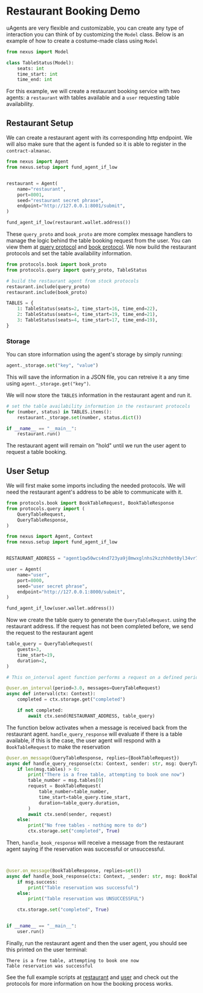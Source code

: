 # Restaurant Booking Demo

uAgents are very flexible and customizable, you can create any type of interaction you can think of by customizing the `Model` class. Below is an example of how to create a costume-made
class using `Model`

```python
from nexus import Model

class TableStatus(Model):
    seats: int
    time_start: int
    time_end: int
```

For this example, we will create a restaurant booking service with two agents: a `restaurant` with tables available and a `user` requesting table availability.

## Restaurant Setup

We can create a restaurant agent with its corresponding http endpoint. We will also make sure that the agent is funded so it is able to register in the `contract-almanac`.


```python
from nexus import Agent
from nexus.setup import fund_agent_if_low


restaurant = Agent(
    name="restaurant",
    port=8001,
    seed="restaurant secret phrase",
    endpoint="http://127.0.0.1:8001/submit",
)

fund_agent_if_low(restaurant.wallet.address())
```
These `query_proto` and `book_proto` are more complex message handlers to manage the logic behind the table booking request from the user. You can view them at [query protocol](https://github.com/fetchai/uAgents/blob/master/examples/09-booking-protocol-demo/protocols/query.py) and [book protocol](https://github.com/fetchai/uAgents/blob/master/examples/09-booking-protocol-demo/protocols/book.py).
We now build the restaurant protocols and set the table availability information.

```python
from protocols.book import book_proto
from protocols.query import query_proto, TableStatus

# build the restaurant agent from stock protocols
restaurant.include(query_proto)
restaurant.include(book_proto)

TABLES = {
    1: TableStatus(seats=2, time_start=16, time_end=22),
    2: TableStatus(seats=4, time_start=19, time_end=21),
    3: TableStatus(seats=4, time_start=17, time_end=19),
}

```

### Storage

You can store information using the agent's storage by simply running:

```python
agent._storage.set("key", "value")
```
This will save the information in a JSON file, you can retreive it a any time using `agent._storage.get("key")`.

We will now store the `TABLES` information in the restaurant agent and run it.

```python
# set the table availability information in the restaurant protocols
for (number, status) in TABLES.items():
    restaurant._storage.set(number, status.dict())

if __name__ == "__main__":
    restaurant.run()
```
The restaurant agent will remain on "hold" until we run the user agent to request a table booking.

## User Setup

We will first make some imports including the needed protocols. We will need the restaurant agent's address to be able to communicate with it.


```python
from protocols.book import BookTableRequest, BookTableResponse
from protocols.query import (
    QueryTableRequest,
    QueryTableResponse,
)

from nexus import Agent, Context
from nexus.setup import fund_agent_if_low


RESTAURANT_ADDRESS = "agent1qw50wcs4nd723ya9j8mwxglnhs2kzzhh0et0yl34vr75hualsyqvqdzl990"

user = Agent(
    name="user",
    port=8000,
    seed="user secret phrase",
    endpoint="http://127.0.0.1:8000/submit",
)

fund_agent_if_low(user.wallet.address())

```

Now we create the table query to generate the `QueryTableRequest`. using the restaurant address. If the request has not been completed before, we send the request to the restaurant agent

```python
table_query = QueryTableRequest(
    guests=3,
    time_start=19,
    duration=2,
)

# This on_interval agent function performs a request on a defined period

@user.on_interval(period=3.0, messages=QueryTableRequest)
async def interval(ctx: Context):
    completed = ctx.storage.get("completed")

    if not completed:
        await ctx.send(RESTAURANT_ADDRESS, table_query)
```

The function below activates when a message is received back from the restaurant agent.
`handle_query_response` will evaluate if there is a table available, if this is the case, the user
agent will respond with a `BookTableRequest` to make the reservation

```python
@user.on_message(QueryTableResponse, replies={BookTableRequest})
async def handle_query_response(ctx: Context, sender: str, msg: QueryTableResponse):
    if len(msg.tables) > 0:
        print("There is a free table, attempting to book one now")
        table_number = msg.tables[0]
        request = BookTableRequest(
            table_number=table_number,
            time_start=table_query.time_start,
            duration=table_query.duration,
        )
        await ctx.send(sender, request)
    else:
        print("No free tables - nothing more to do")
        ctx.storage.set("completed", True)

```

Then, `handle_book_response` will receive a message from the restaurant agent saying if the 
reservation was successful or unsuccessful.

```python


@user.on_message(BookTableResponse, replies=set())
async def handle_book_response(ctx: Context, _sender: str, msg: BookTableResponse):
    if msg.success:
        print("Table reservation was successful")
    else:
        print("Table reservation was UNSUCCESSFUL")

    ctx.storage.set("completed", True)


if __name__ == "__main__":
    user.run()
```

Finally, run the restaurant agent and then the user agent, you should see this printed on the user terminal:

```
There is a free table, attempting to book one now
Table reservation was successful
```

See the full example scripts at [restaurant](https://github.com/fetchai/uAgents/blob/master/examples/09-booking-protocol-demo/restaurant.py) and 
[user](https://github.com/fetchai/uAgents/blob/master/examples/09-booking-protocol-demo/user.py) and check out the protocols for more information on how the booking process 
works.
